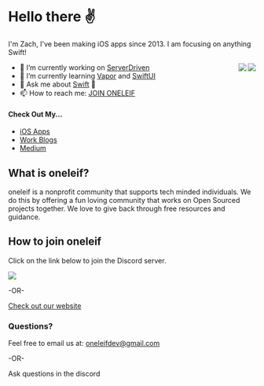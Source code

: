 # Hello there ✌️

I'm Zach, I've been making iOS apps since 2013. I am focusing on anything Swift! 

<img align="right" src="https://github-readme-stats.vercel.app/api?username=0xLeif&show_icons=true&icon_color=f05139&text_color=000000&bg_color=ffffff&hide_title=true&title_color=ffac45&count_private=true" />

<img align="right" src="https://github-profile-trophy.vercel.app/?username=0xLeif" />

- 🔭 I’m currently working on [ServerDriven](https://github.com/ServerDriven)
- 🌱 I’m currently learning [Vapor](https://vapor.codes) and [SwiftUI](https://developer.apple.com/documentation/swiftui)
- 💬 Ask me about [Swift](https://github.com/0xSwift) 🧡
- 📫 How to reach me: [JOIN ONELEIF](https://discord.com/invite/tv9UdJK)

#### Check Out My...
- [iOS Apps](https://apps.apple.com/lb/developer/zach-eriksen/id851997363)
- [Work Blogs](https://www.clientresourcesinc.com/author/zeriksen/)
- [Medium](https://medium.com/@0xLeif)


## What is oneleif?
oneleif is a nonprofit community that supports tech minded individuals. We do this by offering a fun loving community that works on Open Sourced projects together. 
We love to give back through free resources and guidance.

## How to join oneleif
Click on the link below to join the Discord server.

[![](https://img.shields.io/badge/oneleif-Discord-7284be.svg)](https://discord.gg/tv9UdJK)

-OR-

[Check out our website](http://oneleif.com)


### Questions?
Feel free to email us at: oneleifdev@gmail.com 

-OR-

Ask questions in the discord
